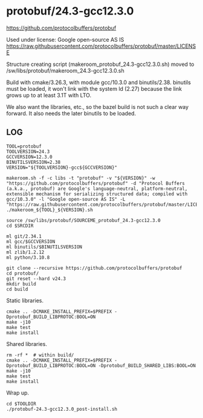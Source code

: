 protobuf/24.3-gcc12.3.0
========================

<https://github.com/protocolbuffers/protobuf>

Used under license:
Google open-source AS IS
<https://raw.githubusercontent.com/protocolbuffers/protobuf/master/LICENSE>

Structure creating script (makeroom_protobuf_24.3-gcc12.3.0.sh) moved to /sw/libs/protobuf/makeroom_24.3-gcc12.3.0.sh

Build with cmake/3.26.3, with module gcc/10.3.0 and binutils/2.38. binutils
must be loaded, it won't link with the system ld (2.27) because the link grows
up to at least 3.1T with LTO.

We also want the libraries, etc., so the bazel build is not such a clear way
forward. It also needs the later binutils to be loaded.

LOG
---

    TOOL=protobuf
    TOOLVERSION=24.3
    GCCVERSION=12.3.0
    BINUTILSVERSION=2.38
    VERSION="${TOOLVERSION}-gcc${GCCVERSION}"

    makeroom.sh -f -c libs -t "protobuf" -v "${VERSION}" -w "https://github.com/protocolbuffers/protobuf" -d "Protocol Buffers (a.k.a., protobuf) are Google's language-neutral, platform-neutral, extensible mechanism for serializing structured data; compiled with gcc/10.3.0" -l "Google open-source AS IS" -L "https://raw.githubusercontent.com/protocolbuffers/protobuf/master/LICENSE"
    ./makeroom_${TOOL}_${VERSION}.sh

    source /sw/libs/protobuf/SOURCEME_protobuf_24.3-gcc12.3.0
    cd $SRCDIR

    ml git/2.34.1
    ml gcc/$GCCVERSION
    ml binutils/$BINUTILSVERSION
    ml zlib/1.2.12
    ml python/3.10.8

    git clone --recursive https://github.com/protocolbuffers/protobuf
    cd protobuf/
    git reset --hard v24.3
    mkdir build
    cd build

Static libraries.

    cmake .. -DCMAKE_INSTALL_PREFIX=$PREFIX -Dprotobuf_BUILD_LIBPROTOC:BOOL=ON 
    make -j10
    make test
    make install

Shared libraries.

    rm -rf *  # within build/
    cmake .. -DCMAKE_INSTALL_PREFIX=$PREFIX -Dprotobuf_BUILD_LIBPROTOC:BOOL=ON -Dprotobuf_BUILD_SHARED_LIBS:BOOL=ON
    make -j10
    make test
    make install

Wrap up.

    cd $TOOLDIR
    ./protobuf-24.3-gcc12.3.0_post-install.sh
